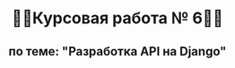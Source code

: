 <h1 align="center">&#128104&#8205&#128187Курсовая работа № 6&#128104&#8205&#128187</h1>
<h2 align="center">по теме: "Разработка API на Django"</h2>
